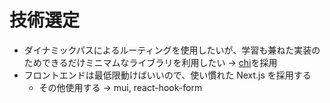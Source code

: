 # 技術選定

- ダイナミックパスによるルーティングを使用したいが、学習も兼ねた実装のためできるだけミニマムなライブラリを利用したい -> [chi](https://github.com/go-chi/chi)を採用
- フロントエンドは最低限動けばいいので、使い慣れた Next.js を採用する
  - その他使用する -> mui, react-hook-form
